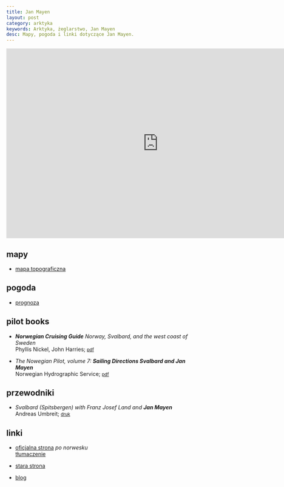 ```yaml
---
title: Jan Mayen
layout: post
category: arktyka
keywords: Arktyka, żeglarstwo, Jan Mayen
desc: Mapy, pogoda i linki dotyczące Jan Mayen. 
---
```


<iframe src="https://embed.windyty.com/?surface,wind,now,70.963,-8.284,7,,menu,message," width="800" height="500" frameborder="0"></iframe>

mapy
-----
* [mapa topograficzna](http://topojanmayen.npolar.no/)


pogoda
------
* [prognoza](http://www.yr.no/place/Norway/Jan_Mayen/Jan_Mayen_radio/)


pilot books
-----------
* ***Norwegian Cruising Guide*** *Norway, Svalbard, and the west coast of Sweden*  
  Phyllis Nickel, John Harries; 
  <small>[pdf](http://www.norwegiancruisingguide.com/)</small>  

* *The Nowegian Pilot, volume 7:* ***Sailing Directions Svalbard and Jan Mayen***  
  Norwegian Hydrographic Service;
  <small>[pdf](http://www.statkart.no/en/Kart/Nautical-Publications/The-Norwegian-Pilot-Guide/)</small>  
  
  
przewodniki
------------
* *Svalbard (Spitsbergen) with Franz Josef Land and **Jan Mayen***  
  Andreas Umbreit;
  <small>[druk](http://www.amazon.co.uk/Svalbard-Spitsbergen-Franz-Travel-Guides/dp/1841624594/ref=sr_1_1)</small>   

linki
-----

* [oficjalna strona](http://jan.mayen.no/) *po norwesku*  
  [tłumaczenie](http://translate.googleusercontent.com/translate_c?depth=1&hl=en&rurl=translate.google.com&sl=no&tl=en&u=http://jan.mayen.no/&usg=ALkJrhhIXo2f9OWw_zRzMun4x0XMJYLKAA)
  
* [stara strona](http://www.jan-mayen.no/)  

* [blog](http://www.jan-mayen.com/)